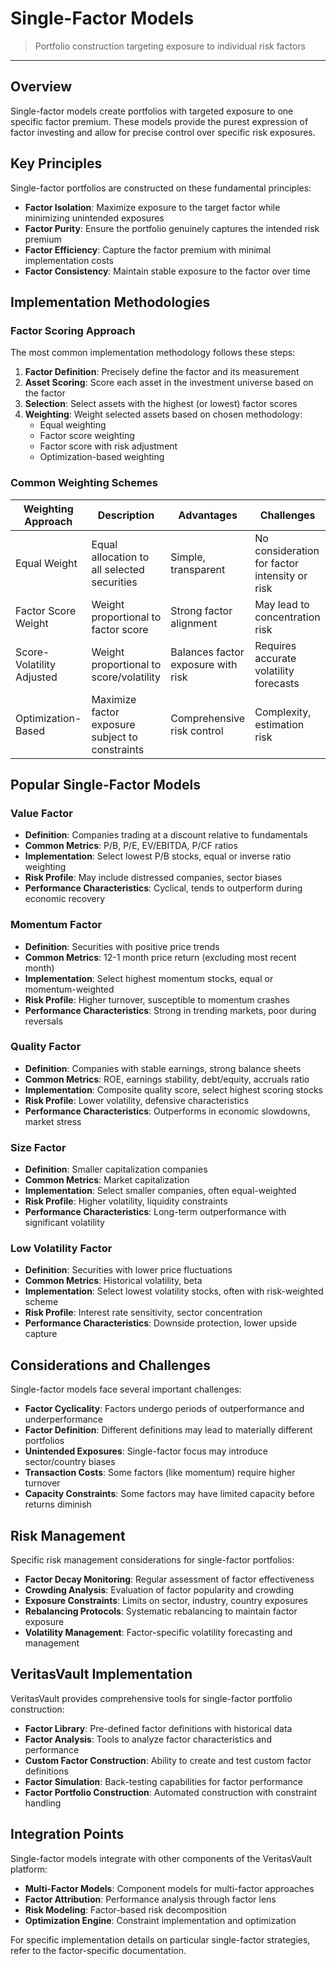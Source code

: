 # Single-Factor Models

> Portfolio construction targeting exposure to individual risk factors

---

## Overview

Single-factor models create portfolios with targeted exposure to one specific factor premium. These models provide the purest expression of factor investing and allow for precise control over specific risk exposures.

## Key Principles

Single-factor portfolios are constructed on these fundamental principles:

* **Factor Isolation**: Maximize exposure to the target factor while minimizing unintended exposures
* **Factor Purity**: Ensure the portfolio genuinely captures the intended risk premium
* **Factor Efficiency**: Capture the factor premium with minimal implementation costs
* **Factor Consistency**: Maintain stable exposure to the factor over time

## Implementation Methodologies

### Factor Scoring Approach

The most common implementation methodology follows these steps:

1. **Factor Definition**: Precisely define the factor and its measurement
2. **Asset Scoring**: Score each asset in the investment universe based on the factor
3. **Selection**: Select assets with the highest (or lowest) factor scores
4. **Weighting**: Weight selected assets based on chosen methodology:
   * Equal weighting
   * Factor score weighting
   * Factor score with risk adjustment
   * Optimization-based weighting

### Common Weighting Schemes

| Weighting Approach | Description | Advantages | Challenges |
|-------------------|-------------|------------|------------|
| Equal Weight | Equal allocation to all selected securities | Simple, transparent | No consideration for factor intensity or risk |
| Factor Score Weight | Weight proportional to factor score | Strong factor alignment | May lead to concentration risk |
| Score-Volatility Adjusted | Weight proportional to score/volatility | Balances factor exposure with risk | Requires accurate volatility forecasts |
| Optimization-Based | Maximize factor exposure subject to constraints | Comprehensive risk control | Complexity, estimation risk |

## Popular Single-Factor Models

### Value Factor

* **Definition**: Companies trading at a discount relative to fundamentals
* **Common Metrics**: P/B, P/E, EV/EBITDA, P/CF ratios
* **Implementation**: Select lowest P/B stocks, equal or inverse ratio weighting
* **Risk Profile**: May include distressed companies, sector biases
* **Performance Characteristics**: Cyclical, tends to outperform during economic recovery

### Momentum Factor

* **Definition**: Securities with positive price trends
* **Common Metrics**: 12-1 month price return (excluding most recent month)
* **Implementation**: Select highest momentum stocks, equal or momentum-weighted
* **Risk Profile**: Higher turnover, susceptible to momentum crashes
* **Performance Characteristics**: Strong in trending markets, poor during reversals

### Quality Factor

* **Definition**: Companies with stable earnings, strong balance sheets
* **Common Metrics**: ROE, earnings stability, debt/equity, accruals ratio
* **Implementation**: Composite quality score, select highest scoring stocks
* **Risk Profile**: Lower volatility, defensive characteristics
* **Performance Characteristics**: Outperforms in economic slowdowns, market stress

### Size Factor

* **Definition**: Smaller capitalization companies
* **Common Metrics**: Market capitalization
* **Implementation**: Select smaller companies, often equal-weighted
* **Risk Profile**: Higher volatility, liquidity constraints
* **Performance Characteristics**: Long-term outperformance with significant volatility

### Low Volatility Factor

* **Definition**: Securities with lower price fluctuations
* **Common Metrics**: Historical volatility, beta
* **Implementation**: Select lowest volatility stocks, often with risk-weighted scheme
* **Risk Profile**: Interest rate sensitivity, sector concentration
* **Performance Characteristics**: Downside protection, lower upside capture

## Considerations and Challenges

Single-factor models face several important challenges:

* **Factor Cyclicality**: Factors undergo periods of outperformance and underperformance
* **Factor Definition**: Different definitions may lead to materially different portfolios
* **Unintended Exposures**: Single-factor focus may introduce sector/country biases
* **Transaction Costs**: Some factors (like momentum) require higher turnover
* **Capacity Constraints**: Some factors may have limited capacity before returns diminish

## Risk Management

Specific risk management considerations for single-factor portfolios:

* **Factor Decay Monitoring**: Regular assessment of factor effectiveness
* **Crowding Analysis**: Evaluation of factor popularity and crowding
* **Exposure Constraints**: Limits on sector, industry, country exposures
* **Rebalancing Protocols**: Systematic rebalancing to maintain factor exposure
* **Volatility Management**: Factor-specific volatility forecasting and management

## VeritasVault Implementation

VeritasVault provides comprehensive tools for single-factor portfolio construction:

* **Factor Library**: Pre-defined factor definitions with historical data
* **Factor Analysis**: Tools to analyze factor characteristics and performance
* **Custom Factor Construction**: Ability to create and test custom factor definitions
* **Factor Simulation**: Back-testing capabilities for factor performance
* **Factor Portfolio Construction**: Automated construction with constraint handling

## Integration Points

Single-factor models integrate with other components of the VeritasVault platform:

* **Multi-Factor Models**: Component models for multi-factor approaches
* **Factor Attribution**: Performance analysis through factor lens
* **Risk Modeling**: Factor-based risk decomposition
* **Optimization Engine**: Constraint implementation and optimization

For specific implementation details on particular single-factor strategies, refer to the factor-specific documentation.
